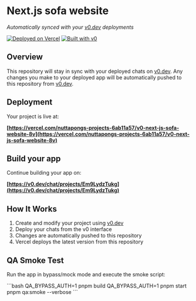 # Next.js sofa website

*Automatically synced with your [v0.dev](https://v0.dev) deployments*

[![Deployed on Vercel](https://img.shields.io/badge/Deployed%20on-Vercel-black?style=for-the-badge&logo=vercel)](https://vercel.com/nuttapongs-projects-6ab11a57/v0-next-js-sofa-website-8v)
[![Built with v0](https://img.shields.io/badge/Built%20with-v0.dev-black?style=for-the-badge)](https://v0.dev/chat/projects/Em9LydzTukg)

## Overview

This repository will stay in sync with your deployed chats on [v0.dev](https://v0.dev).
Any changes you make to your deployed app will be automatically pushed to this repository from [v0.dev](https://v0.dev).

## Deployment

Your project is live at:

**[https://vercel.com/nuttapongs-projects-6ab11a57/v0-next-js-sofa-website-8v](https://vercel.com/nuttapongs-projects-6ab11a57/v0-next-js-sofa-website-8v)**

## Build your app

Continue building your app on:

**[https://v0.dev/chat/projects/Em9LydzTukg](https://v0.dev/chat/projects/Em9LydzTukg)**

## How It Works

1. Create and modify your project using [v0.dev](https://v0.dev)
2. Deploy your chats from the v0 interface
3. Changes are automatically pushed to this repository
4. Vercel deploys the latest version from this repository

## QA Smoke Test

Run the app in bypass/mock mode and execute the smoke script:

\`\`\`bash
QA_BYPASS_AUTH=1 pnpm build
QA_BYPASS_AUTH=1 pnpm start
pnpm qa:smoke --verbose
\`\`\`
